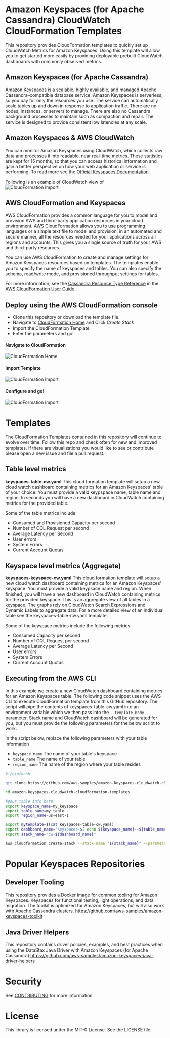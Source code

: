 # Amazon Keyspaces (for Apache Cassandra) CloudWatch CloudFormation Templates

This repository provides CloudFormation templates to quickly set up CloudWatch Metrics for Amazon Keyspaces. Using this template will allow you to get started more easily by providing deployable prebuilt CloudWatch dashboards with commonly observed metrics.

## Amazon Keyspaces (for Apache Cassandra)
[Amazon Keyspaces](https://aws.amazon.com/keyspaces/) is a scalable, highly available, and managed Apache Cassandra–compatible database service. Amazon Keyspaces is serverless, so you pay for only the resources you use. The service can automatically scale tables up and down in response to application traffic. There are no nodes, instances, or servers to manage. There are also no Cassandra background processes to maintain such as compaction and repair. The service is designed to provide consistent low latencies at any scale.  

## Amazon Keyspaces & AWS CloudWatch
You can monitor Amazon Keyspaces using CloudWatch, which collects raw data and processes it into readable, near real-time metrics. These statistics are kept for 15 months, so that you can access historical information and gain a better perspective on how your web application or service is performing. To read more see the [Official Keyspaces Documentation](https://docs.aws.amazon.com/keyspaces/latest/devguide/monitoring-cloudwatch.html)


Following is an example of CloudWatch view of  
![CloudFormation Import](/static/images/cw_screenshot.png)


## AWS CloudFormation and Keyspaces
AWS CloudFormation provides a common language for you to model and provision AWS and third-party application resources in your cloud environment. AWS CloudFormation allows you to use programming languages or a simple text file to model and provision, in an automated and secure manner, all the resources needed for your applications across all regions and accounts. This gives you a single source of truth for your AWS and third-party resources.

You can use AWS CloudFormation to create and manage settings for Amazon Keyspaces resources based on templates. The templates enable you to specify the name of keyspaces and tables. You can also specify the schema, read/write mode, and provisioned throughput settings for tables.

For more information, see the [Cassandra Resource Type Reference](https://docs.aws.amazon.com/AWSCloudFormation/latest/UserGuide/AWS_Cassandra.html) in the [AWS CloudFormation User Guide](https://docs.aws.amazon.com/AWSCloudFormation/latest/UserGuide/Welcome.html).

## Deploy using the AWS CloudFormation console
* Clone this repository or download the template file.
* Navigate to [CloudFormation Home](https://console.aws.amazon.com/cloudformation/home) and Click _Create Stack_
* Import the CloudFormation Template
* Enter the parameters and go!

#### Navigate to CloudFormation
![CloudFormation Home](/static/images/cf_home_screenshot.png)

#### Import Template
![CloudFormation Import](/static/images/cf_import_screenshot.png)

#### Configure and go!
![CloudFormation Import](/static/images/cf_create_cw_for_table.png)

# Templates
The CloudFormation Templates contained in this repository will continue to evolve over time. Follow this repo and check often for new and improved templates. If there are visualizations you would like to see or contribute please open a new issue and file a pull request.

## Table level metrics
__keyspaces-table-cw.yaml__ This cloud formation template will setup a new cloud watch dashboard containing metrics for an Amazon Keyspaces' table of your choice. You must provide a valid keypspace name, table name and region. In seconds you will have a new dashboard in CloudWatch containing metrics for the provided table.

Some of the table metrics include
* Consumed and Provisioned Capacity per second
* Number of CQL Request per second
* Average Latency per Second
* User errors
* System Errors
* Current Account Quotas

## Keyspace level metrics (Aggregate)
__keyspaces-keyspace-cw.yaml__ This cloud formation template will setup a new cloud watch dashboard containing metrics for an Amazon Keyspaces' keyspace. You must provide a valid keypsace name and region. When finished, you will have a new dashboard in CloudWatch containing metrics for the provided keyspace. This is an aggregate view of all tables in a keyspace. The graphs rely on CloudWatch Search Expressions and Dynamic Labels to aggregate data. For a more detailed view of an individual table see the keyspaces-table-cw.yaml template.

Some of the keyspace metrics include the following metrics.
* Consumed Capacity per second
* Number of CQL Request per second
* Average Latency per Second
* User errors
* System Errors
* Current Account Quotas

## Executing from the AWS CLI
In this example we create a new CloudWatch dashboard containing metrics for an Amazon Keyspaces table. The following code snippet uses the AWS CLI to execute CloudFormation template from this GitHub repository. The script will pipe the contents of keyspaces-table-cw.yaml into an environment variable which we then pass into the `--template-body` parameter. Stack name and CloudWatch dashboard will be generated for you, but you must provide the following parameters for the below script to work.

In the script below, replace the following parameters with your table information
* `keyspace_name` The name of your table's keyspace
* `table_name` The name of your table
* `region_name` The name of the region where your table resides

```sh
#!/bin/bash

git clone https://github.com/aws-samples/amazon-keyspaces-cloudwatch-cloudformation-templates.git

cd amazon-keyspaces-cloudwatch-cloudformation-templates

#your table info here
export keyspace_name=my_keyspace
export table_name=my_table
export region_name=us-east-1

export mytemplate=$(cat keyspaces-table-cw.yaml)
export dashboard_name="keyspaces-$( echo ${keyspace_name}--${table_name}-$$ | tr '_' '-' )"
export stack_name="cw-${dashboard_name}"

aws cloudformation create-stack --stack-name "${stack_name}" --parameters ParameterKey=CloudwatchDashBoardNameParameter,ParameterValue=${dashboard_name} ParameterKey=CassandraKeyspaceParameter,ParameterValue=${keyspace_name} ParameterKey=CassandraTableParameter,ParameterValue=${table_name} ParameterKey=CassandraRegion,ParameterValue=${region_name} --template-body $mytemplate

```
# Popular Keyspaces Repositories
## Developer Tooling
This repository provides a Docker image for common tooling for Amazon Keyspaces. Keyspaces for functional testing, light operations, and data migration.
The toolkit is optimized for Amazon Keyspaces, but will also work with Apache Cassandra clusters.
https://github.com/aws-samples/amazon-keyspaces-toolkit

## Java Driver Helpers
This repository contains driver policies, examples, and best practices when using the DataStax Java Driver with Amazon Keyspaces (for Apache Cassandra)
https://github.com/aws-samples/amazon-keyspaces-java-driver-helpers

# Security

See [CONTRIBUTING](CONTRIBUTING.md#security-issue-notifications) for more information.

# License

This library is licensed under the MIT-0 License. See the LICENSE file.
